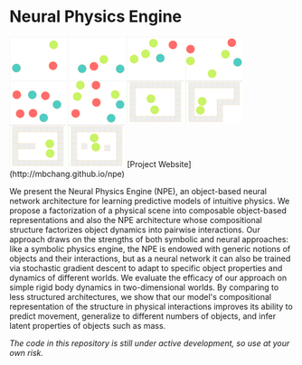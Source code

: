 # Neural Physics Engine

<img src="./demo/balls_n3_npe_pred_batch0_ex0.gif" width="100">
<img src="./demo/balls_n4_npe_pred_batch0_ex0.gif" width="100">
<img src="./demo/balls_n5_npe_pred_batch0_ex0.gif" width="100">
<img src="./demo/balls_n6_npe_pred_batch0_ex2.gif" width="100">
<img src="./demo/balls_n7_npe_pred_batch0_ex0.gif" width="100">
<img src="./demo/balls_n8_npe_pred_batch0_ex0.gif" width="100">
<img src="./demo/walls_n2_wO_npe_pred_batch0_ex3.gif" width="100">
<img src="./demo/walls_n2_wL_npe_pred_batch0_ex2.gif" width="100">
<img src="./demo/walls_n2_wU_npe_pred_batch0_ex2.gif" width="100">
<img src="./demo/walls_n2_wI_npe_pred_batch0_ex2.gif" width="100">
[Project Website](http://mbchang.github.io/npe)

We present the Neural Physics Engine (NPE), an object-based neural network
architecture for learning predictive models of intuitive physics. We propose a
factorization of a physical scene into composable object-based representations
and also the NPE architecture whose compositional structure factorizes object
dynamics into pairwise interactions. Our approach draws on the strengths of
both symbolic and neural approaches: like a symbolic physics engine, the NPE is
endowed with generic notions of objects and their interactions, but as a neural
network it can also be trained via stochastic gradient descent to adapt to
specific object properties and dynamics of different worlds. We evaluate the
efficacy of our approach on simple rigid body dynamics in two-dimensional
worlds. By comparing to less structured architectures, we show that our model's
compositional representation of the structure in physical interactions improves
its ability to predict movement, generalize to different numbers of objects,
and infer latent properties of objects such as mass.

_The code in this repository is still under active development, so use at your
own risk._
